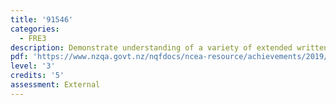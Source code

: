 ```yaml
---
title: '91546'
categories:
  - FRE3
description: Demonstrate understanding of a variety of extended written/visual French texts
pdf: 'https://www.nzqa.govt.nz/nqfdocs/ncea-resource/achievements/2019/as91546.pdf'
level: '3'
credits: '5'
assessment: External
---
```


